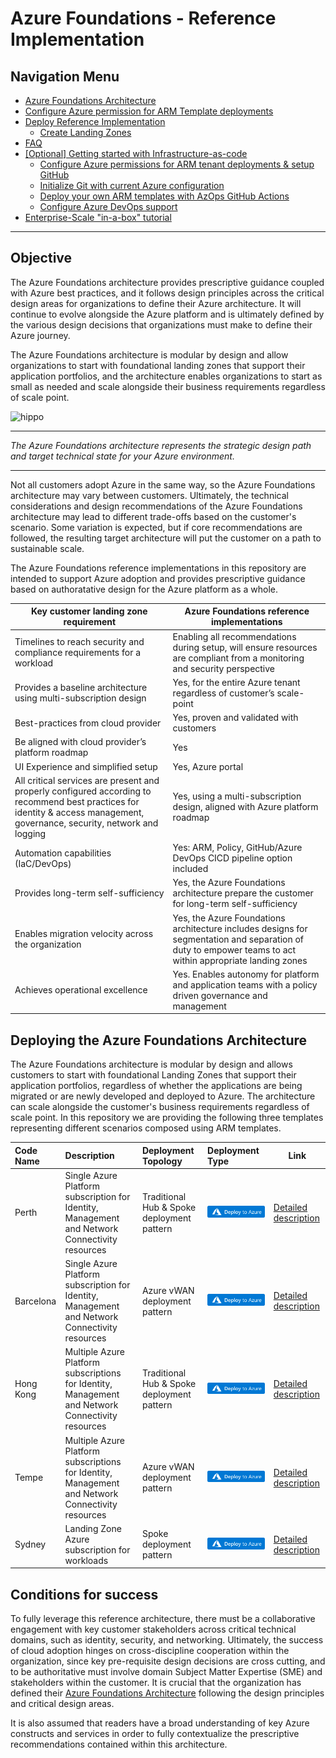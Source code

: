 # Azure Foundations - Reference Implementation

## Navigation Menu

* [Azure Foundations Architecture](./docs/azureFoundations-architecture.md)
* [Configure Azure permission for ARM Template deployments](./docs/azureFoundations-setup-azure.md)
* [Deploy Reference Implementation](./docs/azureFoundations-deploy-reference-implentations.md)
  * [Create Landing Zones](./docs/azureFoundations-deploy-landing-zones.md)
* [FAQ](./docs/azureFoundations-FAQ.md)
* [[Optional] Getting started with Infrastructure-as-code](./docs/Deploy/getting-started.md)
  * [Configure Azure permissions for ARM tenant deployments & setup GitHub](./docs/Deploy/setup-github.md)
  * [Initialize Git with current Azure configuration](./docs/Deploy/discover-environment.md)
  * [Deploy your own ARM templates with AzOps GitHub Actions](./docs/Deploy/deploy-new-arm.md)
  * [Configure Azure DevOps support](./docs/Deploy/setup-azuredevops.md)
* [Enterprise-Scale "in-a-box" tutorial](./docs/enterprise-scale-iab/README.md)

---

## Objective

The Azure Foundations architecture provides prescriptive guidance coupled with Azure best practices, and it follows design principles across the critical design areas for organizations to define their Azure architecture. It will continue to evolve alongside the Azure platform and is ultimately defined by the various design decisions that organizations must make to define their Azure journey.

The Azure Foundations architecture is modular by design and allow organizations to start with foundational landing zones that support their application portfolios, and the architecture enables organizations to start as small as needed and scale alongside their business requirements regardless of scale point.

![hippo](./ESLZ.gif)

---

_The Azure Foundations architecture represents the strategic design path and target technical state for your Azure environment._

---

Not all customers adopt Azure in the same way, so the Azure Foundations architecture may vary between customers. Ultimately, the technical considerations and design recommendations of the Azure Foundations architecture may lead to different trade-offs based on the customer's scenario. Some variation is expected, but if core recommendations are followed, the resulting target architecture will put the customer on a path to sustainable scale.

The Azure Foundations reference implementations in this repository are intended to support Azure adoption and provides prescriptive guidance based on authoratative design for the Azure platform as a whole.

| Key customer landing zone requirement | Azure Foundations reference implementations |
|----------------------------------------------------------------------------------|-----------------------------------------------------------------------------------------------------------------------------------------------------------------------------------------------------------------------------------------------------|
| Timelines to reach security and compliance requirements for a workload | Enabling all recommendations during setup, will ensure resources are compliant from a monitoring and security perspective |
| Provides a baseline architecture using multi-subscription design | Yes, for the entire Azure tenant regardless of customer’s scale-point |
| Best-practices from cloud provider | Yes, proven and validated with customers |
| Be aligned with cloud provider’s platform roadmap | Yes |
| UI Experience and simplified setup | Yes, Azure portal |
| All critical services are present and properly configured according to recommend best practices for identity & access management, governance, security, network and logging | Yes, using a multi-subscription design, aligned with Azure platform roadmap |
| Automation capabilities (IaC/DevOps) | Yes: ARM, Policy, GitHub/Azure DevOps CICD pipeline option included |
| Provides long-term self-sufficiency | Yes, the Azure Foundations architecture prepare the customer for long-term self-sufficiency |
| Enables migration velocity across the organization | Yes, the Azure Foundations architecture includes designs for segmentation and separation of duty to empower teams to act within appropriate landing zones |
| Achieves operational excellence | Yes. Enables autonomy for platform and application teams with a policy driven governance and management |

## Deploying the Azure Foundations Architecture

The Azure Foundations architecture is modular by design and allows customers to start with foundational Landing Zones that support their application portfolios, regardless of whether the applications are being migrated or are newly developed and deployed to Azure. The architecture can scale alongside the customer's business requirements regardless of scale point. In this repository we are providing the following three templates representing different scenarios composed using ARM templates.

| Code Name | Description | Deployment Topology | Deployment Type | Link |
|:----------|:------------|:--------------------|:----------------|------|
| Perth | Single Azure Platform subscription for Identity, Management and Network Connectivity resources | Traditional Hub & Spoke deployment pattern |[![Deploy To Azure](https://raw.githubusercontent.com/Azure/azure-quickstart-templates/master/1-CONTRIBUTION-GUIDE/images/deploytoazure.svg?sanitize=true)](https://portal.azure.com/#blade/Microsoft_Azure_CreateUIDef/CustomDeploymentBlade/uri/https%3A%2F%2Fraw.githubusercontent.com%2FInsight-Services-APAC%2FAzureFoundations%2FMar2021%2Freference%2Fperth%2FarmTemplates%2Fhub.json/createUIDefinitionUri/https%3A%2F%2Fraw.githubusercontent.com%2FInsight-Services-APAC%2FAzureFoundations%2FMar2021%2Freference%2Fperth%2FarmTemplates%2Fportal-hub.json) | [Detailed description](./reference/perth/README.md) |
| Barcelona | Single Azure Platform subscription for Identity, Management and Network Connectivity resources | Azure vWAN deployment pattern |[![Deploy To Azure](https://raw.githubusercontent.com/Azure/azure-quickstart-templates/master/1-CONTRIBUTION-GUIDE/images/deploytoazure.svg?sanitize=true)](https://portal.azure.com/#blade/Microsoft_Azure_CreateUIDef/CustomDeploymentBlade/uri/https%3A%2F%2Fraw.githubusercontent.com%2FInsight-Services-APAC%2FAzureFoundations%2Fmaster%2Freference%2Fperth%2FarmTemplates%2Fspoke.json/createUIDefinitionUri/https%3A%2F%2Fraw.githubusercontent.com%2FInsight-Services-APAC%2FAzureFoundations%2Fmaster%2Freference%2Fperth%2FarmTemplates%2Fportal-spoke.json) | [Detailed description](./reference/perth/README.md)|
| Hong Kong | Multiple Azure Platform subscriptions for Identity, Management and Network Connectivity resources | Traditional Hub & Spoke deployment pattern |[![Deploy To Azure](https://raw.githubusercontent.com/Azure/azure-quickstart-templates/master/1-CONTRIBUTION-GUIDE/images/deploytoazure.svg?sanitize=true)](https://portal.azure.com/#blade/Microsoft_Azure_CreateUIDef/CustomDeploymentBlade/uri/https%3A%2F%2Fraw.githubusercontent.com%2FInsight-Services-APAC%2FAzureFoundations%2FJan2021%2Freference%2Fhongkong%2FarmTemplates%2Fvwan.json/createUIDefinitionUri/https%3A%2F%2Fraw.githubusercontent.com%2FInsight-Services-APAC%2FAzureFoundations%2FJan2021%2Freference%2Fhongkong%2FarmTemplates%2Fportal-vwan.json) | [Detailed description](./reference/perth/README.md) |
| Tempe | Multiple Azure Platform subscriptions for Identity, Management and Network Connectivity resources | Azure vWAN deployment pattern |[![Deploy To Azure](https://raw.githubusercontent.com/Azure/azure-quickstart-templates/master/1-CONTRIBUTION-GUIDE/images/deploytoazure.svg?sanitize=true)](https://portal.azure.com/#blade/Microsoft_Azure_CreateUIDef/CustomDeploymentBlade/uri/https%3A%2F%2Fraw.githubusercontent.com%2FInsight-Services-APAC%2FAzureFoundations%2Fmaster%2Freference%2Fperth%2FarmTemplates%2Fspoke.json/createUIDefinitionUri/https%3A%2F%2Fraw.githubusercontent.com%2FInsight-Services-APAC%2FAzureFoundations%2Fmaster%2Freference%2Fperth%2FarmTemplates%2Fportal-spoke.json) | [Detailed description](./reference/perth/README.md)|
| Sydney | Landing Zone Azure subscription for workloads | Spoke deployment pattern |[![Deploy To Azure](https://raw.githubusercontent.com/Azure/azure-quickstart-templates/master/1-CONTRIBUTION-GUIDE/images/deploytoazure.svg?sanitize=true)](https://portal.azure.com/#blade/Microsoft_Azure_CreateUIDef/CustomDeploymentBlade/uri/https%3A%2F%2Fraw.githubusercontent.com%2FInsight-Services-APAC%2FAzureFoundations%2Fmaster%2Freference%2Fperth%2FarmTemplates%2Fspoke.json/createUIDefinitionUri/https%3A%2F%2Fraw.githubusercontent.com%2FInsight-Services-APAC%2FAzureFoundations%2Fmaster%2Freference%2Fperth%2FarmTemplates%2Fportal-spoke.json) | [Detailed description](./reference/perth/README.md)|



## Conditions for success

To fully leverage this reference architecture, there must be a collaborative engagement with key customer stakeholders across critical technical domains, such as identity, security, and networking. Ultimately, the success of cloud adoption hinges on cross-discipline cooperation within the organization, since key pre-requisite design decisions are cross cutting, and to be authoritative must involve domain Subject Matter Expertise (SME) and stakeholders within the customer. It is crucial that the organization has defined their [Azure Foundations Architecture](./docs/azureFoundations-architecture.md) following the design principles and critical design areas.

It is also assumed that readers have a broad understanding of key Azure constructs and services in order to fully contextualize the prescriptive recommendations contained within this architecture.
